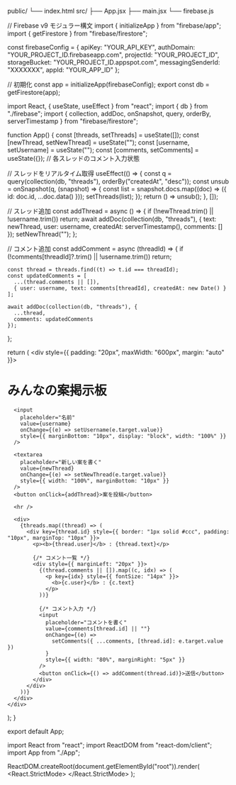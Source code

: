 public/
  └── index.html
src/
  ├── App.jsx
  ├── main.jsx
  └── firebase.js

  <!DOCTYPE html>
<html lang="ja">
  <head>
    <meta charset="UTF-8" />
    <title>みんなの案掲示板</title>
    <meta name="viewport" content="width=device-width, initial-scale=1.0" />
  </head>
  <body>
    <div id="root"></div>
    <script type="module" src="/src/main.jsx"></script>
  </body>
</html>

// Firebase v9 モジュラー構文
import { initializeApp } from "firebase/app";
import { getFirestore } from "firebase/firestore";

const firebaseConfig = {
  apiKey: "YOUR_API_KEY", 
  authDomain: "YOUR_PROJECT_ID.firebaseapp.com",
  projectId: "YOUR_PROJECT_ID",
  storageBucket: "YOUR_PROJECT_ID.appspot.com",
  messagingSenderId: "XXXXXXX",
  appId: "YOUR_APP_ID"
};

// 初期化
const app = initializeApp(firebaseConfig);
export const db = getFirestore(app);

import React, { useState, useEffect } from "react";
import { db } from "./firebase";
import {
  collection,
  addDoc,
  onSnapshot,
  query,
  orderBy,
  serverTimestamp
} from "firebase/firestore";

function App() {
  const [threads, setThreads] = useState([]);
  const [newThread, setNewThread] = useState("");
  const [username, setUsername] = useState("");
  const [comments, setComments] = useState({}); // 各スレッドのコメント入力状態

  // スレッドをリアルタイム取得
  useEffect(() => {
    const q = query(collection(db, "threads"), orderBy("createdAt", "desc"));
    const unsub = onSnapshot(q, (snapshot) => {
      const list = snapshot.docs.map((doc) => ({ id: doc.id, ...doc.data() }));
      setThreads(list);
    });
    return () => unsub();
  }, []);

  // スレッド追加
  const addThread = async () => {
    if (!newThread.trim() || !username.trim()) return;
    await addDoc(collection(db, "threads"), {
      text: newThread,
      user: username,
      createdAt: serverTimestamp(),
      comments: []
    });
    setNewThread("");
  };

  // コメント追加
  const addComment = async (threadId) => {
    if (!comments[threadId]?.trim() || !username.trim()) return;

    const thread = threads.find((t) => t.id === threadId);
    const updatedComments = [
      ...(thread.comments || []),
      { user: username, text: comments[threadId], createdAt: new Date() }
    ];

    await addDoc(collection(db, "threads"), {
      ...thread,
      comments: updatedComments
    });
  };

  return (
    <div style={{ padding: "20px", maxWidth: "600px", margin: "auto" }}>
      <h1>みんなの案掲示板</h1>

      <input
        placeholder="名前"
        value={username}
        onChange={(e) => setUsername(e.target.value)}
        style={{ marginBottom: "10px", display: "block", width: "100%" }}
      />

      <textarea
        placeholder="新しい案を書く"
        value={newThread}
        onChange={(e) => setNewThread(e.target.value)}
        style={{ width: "100%", marginBottom: "10px" }}
      />
      <button onClick={addThread}>案を投稿</button>

      <hr />

      <div>
        {threads.map((thread) => (
          <div key={thread.id} style={{ border: "1px solid #ccc", padding: "10px", marginTop: "10px" }}>
            <p><b>{thread.user}</b> : {thread.text}</p>

            {/* コメント一覧 */}
            <div style={{ marginLeft: "20px" }}>
              {(thread.comments || []).map((c, idx) => (
                <p key={idx} style={{ fontSize: "14px" }}>
                  <b>{c.user}</b> : {c.text}
                </p>
              ))}

              {/* コメント入力 */}
              <input
                placeholder="コメントを書く"
                value={comments[thread.id] || ""}
                onChange={(e) =>
                  setComments({ ...comments, [thread.id]: e.target.value })
                }
                style={{ width: "80%", marginRight: "5px" }}
              />
              <button onClick={() => addComment(thread.id)}>送信</button>
            </div>
          </div>
        ))}
      </div>
    </div>
  );
}

export default App;

import React from "react";
import ReactDOM from "react-dom/client";
import App from "./App";

ReactDOM.createRoot(document.getElementById("root")).render(
  <React.StrictMode>
    <App />
  </React.StrictMode>
);
